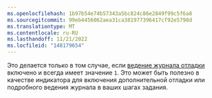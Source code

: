 ```yaml
---
ms.openlocfilehash: 1b97b54e74b57343a5bc824c86e2849f99c5f6a8
ms.sourcegitcommit: 99eb4456062aea31ca381977396417cf92e5798d
ms.translationtype: MT
ms.contentlocale: ru-RU
ms.lasthandoff: 11/21/2022
ms.locfileid: "148179654"
---
```

Это делается только в том случае, если [ведение журнала отладки](/actions/monitoring-and-troubleshooting-workflows/enabling-debug-logging) включено и всегда имеет значение `1`. Это может быть полезно в качестве индикатора для включения дополнительной отладки или подробного ведения журнала в ваших шагах задания.
